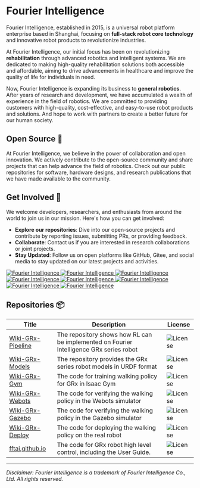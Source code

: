 # Fourier Intelligence

Fourier Intelligence, established in 2015, is a universal robot platform enterprise based in Shanghai,
focusing on **full-stack robot core technology** and innovative robot products to revolutionize industries.

At Fourier Intelligence, our initial focus has been on revolutionizing **rehabilitation** through advanced robotics and intelligent systems.
We are dedicated to making high-quality rehabilitation solutions both accessible and affordable,
aiming to drive advancements in healthcare and improve the quality of life for individuals in need.

Now, Fourier Intelligence is expanding its business to **general robotics**.
After years of research and development, we have accumulated a wealth of experience in the field of robotics.
We are committed to providing customers with high-quality, cost-effective, and easy-to-use robot products and solutions.
And hope to work with partners to create a better future for our human society.

## Open Source 🌟

At Fourier Intelligence, we believe in the power of collaboration and open innovation.
We actively contribute to the open-source community and share projects that can help advance the field of robotics.
Check out our public repositories for software, hardware designs, and research publications that we have made available to the community.

## Get Involved 👥

We welcome developers, researchers, and enthusiasts from around the world to join us in our mission. Here's how you can get involved:

- **Explore our repositories**: Dive into our open-source projects and contribute by reporting issues, submitting PRs, or providing feedback.
- **Collaborate**: Contact us if you are interested in research collaborations or joint projects.
- **Stay Updated**: Follow us on open platforms like GitHub, Gitee, and social media to stay updated on our latest projects and activities.

<a href="https://github.com/FFTAI">
<img src="https://img.shields.io/badge/github-Fourier Intelligence-black?logo=github" alt="Fourier Intelligence">
</a>
<a href="https://www.facebook.com/FourierIntelligence/">
<img src="https://img.shields.io/badge/facebook-Fourier Intelligence-blue?logo=facebook" alt="Fourier Intelligence">
</a>
<a href="https://www.instagram.com/fourierintelligence/">
<img src="https://img.shields.io/badge/instagram-Fourier Intelligence-blue?logo=instagram&logoColor=white" alt="Fourier Intelligence">
</a>
<a href="https://x.com/fourierrobots">
<img src="https://img.shields.io/badge/twitter-Fourier Intelligence-blue?logo=twitter" alt="Fourier Intelligence">
</a>
<a href="https://sg.linkedin.com/company/fourier-intelligence-co.-ltd.">
<img src="https://img.shields.io/badge/linkedin-Fourier Intelligence-blue?logo=linkedin" alt="Fourier Intelligence">
</a>
<a href="https://www.youtube.com/channel/UCAa-HGV-4fLSYZdiuv5Pwcw/videos">
<img src="https://img.shields.io/badge/youtube-Fourier Intelligence-red?logo=youtube" alt="Fourier Intelligence">
</a>

<a href="https://space.bilibili.com/519804427">
<img src="https://img.shields.io/badge/bilibili-Fourier Intelligence-blue?logo=bilibili&logoColor=white" alt="Fourier Intelligence">
</a>
<a href="https://weibo.com/u/5864359593">
<img src="https://img.shields.io/badge/weibo-Fourier Intelligence-red?logo=sina-weibo" alt="Fourier Intelligence">
</a>


## Repositories 📦

| Title                                                           | Description                                                                             | License                                                                  |
|-----------------------------------------------------------------|-----------------------------------------------------------------------------------------|--------------------------------------------------------------------------|
| [Wiki-GRx-Pipeline](https://github.com/FFTAI/Wiki-GRx-Pipeline) | The repository shows how RL can be implemented on Fourier Intelligence GRx series robot | <img src="https://img.shields.io/badge/license-GPL-green" alt="License"> |
| [Wiki-GRx-Models](https://github.com/FFTAI/Wiki-GRx-Models)     | The repository provides the GRx series robot models in URDF format                      | <img src="https://img.shields.io/badge/license-GPL-green" alt="License"> |
| [Wiki-GRx-Gym](https://github.com/FFTAI/Wiki-GRx-Gym)           | The code for training walking policy for GRx in Isaac Gym                               | <img src="https://img.shields.io/badge/license-GPL-green" alt="License"> |
| [Wiki-GRx-Webots](https://github.com/FFTAI/Wiki-GRx-Webots)     | The code for verifying the walking policy in the Webots simulator                       | <img src="https://img.shields.io/badge/license-GPL-green" alt="License"> |
| [Wiki-GRx-Gazebo](https://github.com/FFTAI/Wiki-GRx-Gazebo)     | The code for verifying the walking policy in the Gazebo simulator                       | <img src="https://img.shields.io/badge/license-GPL-green" alt="License"> |
| [Wiki-GRx-Deploy](https://github.com/FFTAI/Wiki-GRx-Deploy)     | The code for deploying the walking policy on the real robot                             | <img src="https://img.shields.io/badge/license-GPL-green" alt="License"> |
| [fftai.github.io](fftai.github.io)                              | The code for GRx robot high level control, including the User Guide.                    | <img src="https://img.shields.io/badge/license-MIT-red" alt="License">   |

---

*Disclaimer: Fourier Intelligence is a trademark of Fourier Intelligence Co., Ltd. All rights reserved.*
